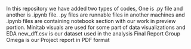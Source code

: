 In this repository we have added two types of codes, One is .py file and another is .ipynb file.
.py files are runnable files in another machines and .ipynb files are containing notebook section with our work in preview portion.
Minitab visuals are used for some part of data visualizations and EDA
new_dff.csv is our dataset used in the analysis
Final Report Group Omega is our Project report in PDF format
